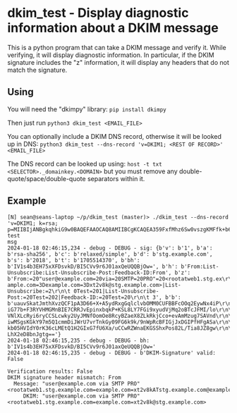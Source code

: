 # dkim_test - Display diagnostic information about a DKIM message

This is a python program that can take a DKIM message and verify it.  While
verifying, it will display diagnostic information.  In particular, if the
DKIM signature includes the "z" information, it will display any headers
that do not match the signature.

## Using

You will need the "dkimpy" library: `pip install dkimpy`

Then just run `python3 dkim_test <EMAIL_FILE>`

You can optionally include a DKIM DNS record, otherwise it will be looked up in DNS:
`python3 dkim_test --dns-record 'v=DKIM1; <REST OF RECORD>' <EMAIL_FILE>`

The DNS record can be looked up using: `host -t txt <SELECTOR>._domainkey.<DOMAIN>` but you must remove any
double-quote/space/double-quote separators within it.

## Example

```shell
[N] sean@seans-laptop ~/p/dkim_test (master)> ./dkim_test --dns-record 'v=DKIM1; k=rsa; p=MIIBIjANBgkqhkiG9w0BAQEFAAOCAQ8AMIIBCgKCAQEA359FxfMhz6Sw0vszgKMFfk+b6xQ7Z60QRCJRLKGNvok49okHeneQUep30RhcKhBrdo5ICzBIQP3Q7a+FKDPuWQ/erCMCqTSLD/pF/eZVTFqSoF46+IXC4k55POeZlC0PwWbJfjeDrZobuqNBTsUlfk0+hJ8GIkAg0MRbVmwequgrWAFoSlDLtV2WP4vzu+V0ZnV8e4ohZGiYv9kHfWeH7KBKp9U2NLckb6iJzvz4v7D/NjcHUJrPNt8WvlUm41lEi9Y92m52kFkuTlWOySvbL/tQHD+e1YusjkcYL9TqzGZjaioPf6bqyfbP0UFOycdoiRvJBikhAR8m8PWOpmhhmwIDAQAB' test
msg
2024-01-18 02:46:15,234 - debug - DEBUG - sig: {b'v': b'1', b'a': b'rsa-sha256', b'c': b'relaxed/simple', b'd': b'stg.example.com', b's': b'2018', b't': b'1705514370', b'bh': b'IV1s4b3EH75xXFDsvkD/BI5CVv9r6J01axQeUQQBjOw=', b'h': b'From:List-Unsubscribe:List-Unsubscribe-Post:Feedback-ID:From', b'z': b'From:=20"user@example.com=20via=20SMTP=20PRO"=20<rootatweb1.stg.ex\r\n\t ample.com=3Dexample.com=3Dxt2v8k@stg.example.com>|List-Unsubscribe:=2\r\n\t 0Test=201|List-Unsubscribe-Post:=20Test=202|Feedback-ID:=20Test=20\r\n\t 3', b'b': b'uauvSkatJmthXvzQCF1pA3D66+X+A5ydRxgGqlclvbOMM0CUFBBFcOOq2EywNx4iP\r\n\t iG77b+F3RYVHMGMnBIE7CRRJvEpinxbqkP+KSL8LY7FGi9xyudVjMq2oBTcJFMI/lo\r\n\t VNlXLcRyi6ryCCSLcwky2UyJMNfOomOe8RcyBZaeX8ZLkRkjCco+evAmMzug7SAVnd\r\n\t iwMSgsKGkY97m5Q1cmmDiJWrU7vrTnkGy09FG6k9k/9nWpRcBFIGjJxDGIPfHFgASa\r\n\t kb05HVIdY0rK36cLMEtQ1H2GIxG7fU6Xa/uCCwRZWnaEKGSShxPos82L/Tia8JZ8gw\r\n\t LhX2eD8bnJgtg=='}
2024-01-18 02:46:15,235 - debug - DEBUG - bh: b'IV1s4b3EH75xXFDsvkD/BI5CVv9r6J01axQeUQQBjOw='
2024-01-18 02:46:15,235 - debug - DEBUG - b'DKIM-Signature' valid: False

Verification results: False
DKIM signature header mismatch: From
  Message: "user@example.com via SMTP PRO" <rootatweb1.stg.example.com=example.com=xt2v8kATstg.example.com@example.com>
     DKIM: "user@example.com via SMTP PRO" <rootatweb1.stg.example.com=example.com=xt2v8k@stg.example.com>
```
